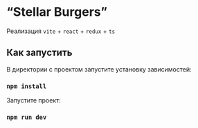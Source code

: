 # “Stellar Burgers”

Реализация `vite` + `react` + `redux` + `ts`

## Как запустить

В директории с проектом запустите установку зависимостей:

### `npm install`

Запустите проект:

### `npm run dev`
